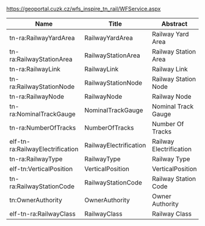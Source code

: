 https://geoportal.cuzk.cz/wfs_inspire_tn_rail/WFService.aspx

|Name|Title|Abstract|
|--|--|--|
|tn-ra:RailwayYardArea|RailwayYardArea|Railway Yard Area|
|tn-ra:RailwayStationArea|RailwayStationArea|Railway Station Area|
|tn-ra:RailwayLink|RailwayLink|Railway Link|
|tn-ra:RailwayStationNode|RailwayStationNode|Railway Station Node|
|tn-ra:RailwayNode|RailwayNode|Railway Node|
|tn-ra:NominalTrackGauge|NominalTrackGauge|Nominal Track Gauge|
|tn-ra:NumberOfTracks|NumberOfTracks|Number Of Tracks|
|elf-tn-ra:RailwayElectrification|RailwayElectrification|Railway Electrification|
|tn-ra:RailwayType|RailwayType|Railway Type|
|elf-tn:VerticalPosition|VerticalPosition|VerticalPosition|
|tn-ra:RailwayStationCode|RailwayStationCode|Railway Station Code|
|tn:OwnerAuthority|OwnerAuthority|Owner Authority|
|elf-tn-ra:RailwayClass|RailwayClass|Railway Class|
